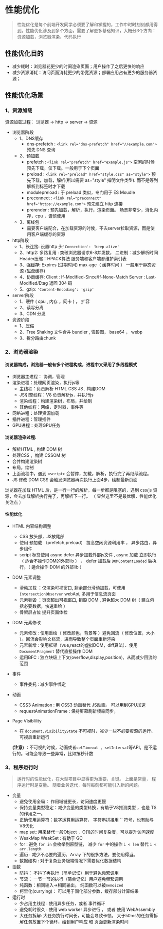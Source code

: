# 性能优化

> 性能优化是每个前端开发同学必须要了解和掌握的，工作中时时刻刻都用得到。性能优化涉及到多个方面，需要了解更多基础知识，大概分3个方向：资源加载，浏览器渲染，代码执行

## 性能优化目的

- 减少耗时：浏览器花更少的时间渲染页面；用户操作了之后更快的响应
- 减少资源消耗：访问页面消耗更少的带宽资源；部署应用占有更少的服务器资源；

## 性能优化场景

### 1、资源加载

资源加载过程： 浏览器  -> http  -> server -> 资源

- 浏览器阶段
  - 1、DNS缓存 
    - dns-prefetch : `<link rel="dns-prefetch" href="//example.com">` 预先 DNS 查询
  - 2、预加载
    - prefetch : `<link rel="prefetch" href="example.js">` 空闲的时候预先下载，仅下载。一般用于下个页面
    - preload : `<link rel="preload" href="style.css" as="style">` 预先下载，加载，解析(所以需要 as="style" 指明文件类型). 而不是等到解析到标签时才下载
    - modulepreload : 于 preload 类似，专门用于 ES Moudle
    - preconnect : `<link rel="preconnect" href="https://example.com">` 预先建立 http 连接
    - prerender : 预先加载，解析，执行，渲染页面。 场景非常少，消化内存，cpu ，谨慎使用
  - 3、离线包
    - 需要客户端配合，在加载资源的时候，不去server拉取资源，而是使用客户端缓存的资源
- http阶段
  - 1、长连接: 设置http 头`'Connection': 'keep-alive'` 
  - 2、http2: 多路复用 : 突破浏览器请求6-8并发数， 二进制：减少解析时间  Header压缩：HPACK算法 服务端和客户端都维护索引表
  - 3、强缓存: Expires (过期时间) max-age（ 缓存时间 ） 一般用于静态资源 (磁盘缓存)
  - 4、协商缓存: Client : If-Modified-Since/If-None-Match  Server : Last-Modified/Etag 返回 304 码
  - 5、gzip: `'Content-Encoding': 'gzip'`
- server阶段
  - 1、硬件 ( cpu , 内存 ，网卡 ) ， 扩容
  - 2、读写分离
  - 3、CDN 分发
- 资源阶段
  - 1、压缩
  - 2、Tree Shaking 文件合并 bundler , 雪碧图， base64 ， webp
  - 3、拆分路由chunk

### 2、浏览器渲染

#### 浏览器构成，浏览器一般有多个进程构成，进程中又采用了多线程模式

- 浏览器主进程： 协调，管理
- 渲染进程：处理网页渲染，执行js等
    - 主线程：负责解析 HTML CSS JS , 构建DOM
    - JS引擎线程：V8 负责解析js，并执行js
    - 渲染线程：构建渲染树，布局，并绘制
    - 其他线程：网络，定时器，事件等
- 网络进程：处理资源加载
- 插件进程：管理插件
- GPU进程：处理GPU任务

#### 浏览器渲染过程: 

- 解析HTML , 构建 DOM 树
- 处理CSS ，构建 CSSOM 树
- 合并构建渲染树
- 布局，绘制
- 上面流程中，遇到 `<script>` 会暂停，加载，解析，执行完了再继续流程。
- JS 修改 DOM CSS 会触发浏览器再次执行上面4步，绘制最新页面

浏览器在加载 HTML 后，是一行一行的解析，每一步都是阻塞的，遇到 css/js 资源，会去加载解析执行完了，再解析下一行。 （ 显然这里不是最优解，性能优化关注点 ）

#### 性能优化

- HTML 内容结构调整 
    - CSS 放头部，JS放尾部
    - 使用 预加载 （prefetch,preload） 提高空闲资源利用率 ， 异步路由，异步组件
    - script 标签使用 async defer 异步加载外部js文件 , async 加载 立即执行（ 适合不操作DOM的外部lib ） ， defer 加载后 `DOMContentLoaded` 后执行。（ 适合操作 DOM 的外部lib ）
- DOM 元素调整
    - 滑动加载 ：仅渲染可视窗口, 剩余部分滑动加载，可使用 `IntersectionObserver` webApi, 多用于信息流页面
    - 元素销毁 ：页面超出可视窗口, 销毁 DOM , 避免超大 DOM 树（ 建立包括必要数据，快速重绘 ）
    - 骨架屏占位 提升页面体检
- DOM 元素修改
    - 元素修改 : 使用重绘（ 修改颜色，背景等 ）避免回流（ 修改位置，大小 ）。回流会影响文档流，进而导致整个页面重新渲染 
    - 元素新增 : 使用框架（vue,react的虚拟DOM，diff算法）、使用 `DocumentFragment` 替代直接操作 DOM
    - 运用BFC : 独立块级上下文(overflow,display,position)，从而减少回流的范围
- 事件
    - 事件委托 : 减少事件绑定
- 动画
    - CSS3 Animation : 用 CSS3 动画替代 JS动画。 可以用到GPU加速
    - requestAnimationFrame : 保持屏幕刷新频率同步。
- Page Visiblility
    - 在 `document.visibilityState` 不可视时，减少一些不必要资源的运行。 可视后重新运行

    **(注意)** ：不可视的时候，动画或者`setTimeout , setInterval`等API，是不运行的。可能会导致一些异常，比如按秒计数


### 3、程序运行时

> 运行时的性能优化，在大型项目中显得更为重要，关键。 上面是常量， 程序运行时是变量。 随着业务迭代，每时每刻都可能引入新的问题。

- 变量
  - 避免使用全局： 作用域链更长，访问速度更慢
  - 保持变量类型稳定：减少变量的类型转换，有助于V8推测类型 ，也是 TS 的作用之一。
  - 正确使用运算符：数字运算用运算符， 字符串拼接用 `` 符号，也有助与V8优化
  - map set: 用来替代一般Object ，O(1)的时间复杂度，可以提升访问速度
  - WeakMap WeakSet : 有助于 GC
  - for : 避免 `for in` 会枚举到原型链， 减少 `for` 中的操作 `i < len` 替代 `i < arr.length`
  - 遍历 : 减少不必要的遍历，Array 下的很多方法，要使用得当。 
  - 数据结构 : 对于复杂业务极端情况下需要优化数据结构
- 函数
  - 防抖： 不抖了再执行（简单记忆）用于避免频繁调用
  - 节流： 一节一节的执行（简单记忆）用户避免频繁调用
  - 纯函数：相同输入->相同输出。 纯函数可以被`memoized`
  - 柯里化(currying)： 可以用于固化部分参数，缓存部分计算结果
- 运行时
  - 少占用主线程 : 使用异步任务，或者 事件循环
  - 避免耗时很久 : 使用 web worker 异步进行 ， 或者 使用 WebAssembly
  - 大任务拆解: 大任务执行时间长，可能会导致卡顿。 大于50ms的任务需拆解任务放置下个循环，给到用户响应 和 页面更新渲染时间